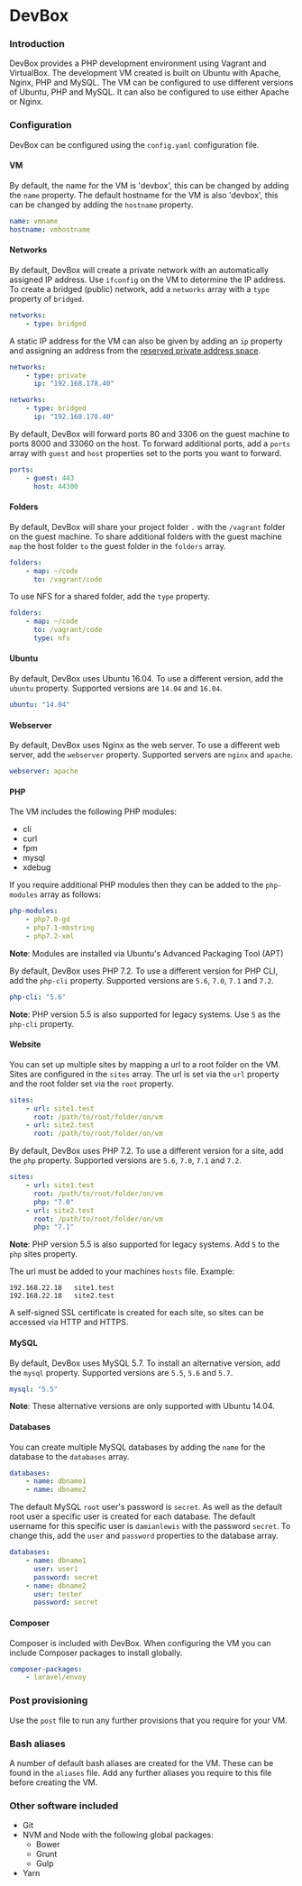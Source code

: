 # DevBox

### Introduction
DevBox provides a PHP development environment using Vagrant and VirtualBox. The development VM created is built on Ubuntu with Apache, Nginx, PHP and MySQL. The VM can be configured to use different versions of Ubuntu, PHP and MySQL. It can also be configured to use either Apache or Nginx.


### Configuration
DevBox can be configured using the `config.yaml` configuration file.


#### VM
By default, the name for the VM is 'devbox', this can be changed by adding the `name` property. The default hostname for the VM is also 'devbox', this can be changed by adding the `hostname` property.
```yaml
name: vmname
hostname: vmhostname
```


#### Networks
By default, DevBox will create a private network with an automatically assigned IP address. Use `ifconfig` on the VM to determine the IP address. To create a bridged (public) network, add a `networks` array with a `type` property of `bridged`.
```yaml
networks:
    - type: bridged
```

A static IP address for the VM can also be given by adding an `ip` property and assigning an address from the [reserved private address space](https://en.wikipedia.org/wiki/Private_network#Private_IPv4_address_spaces).
```yaml
networks:
    - type: private
      ip: "192.168.178.40"
```

```yaml
networks:
    - type: bridged
      ip: "192.168.178.40"
```

By default, DevBox will forward ports 80 and 3306 on the guest machine to ports 8000 and 33060 on the host. To forward additional ports, add a `ports` array with `guest` and `host` properties set to the ports you want to forward.
```yaml
ports:
    - guest: 443
      host: 44300
```


#### Folders
By default, DevBox will share your project folder `.` with the `/vagrant` folder on the guest machine. To share additional folders with the guest machine `map` the host folder `to` the guest folder in the `folders` array.
```yaml
folders:
    - map: ~/code
      to: /vagrant/code
```

To use NFS for a shared folder, add the `type` property.
```yaml
folders:
    - map: ~/code
      to: /vagrant/code
      type: nfs
```


#### Ubuntu
By default, DevBox uses Ubuntu 16.04. To use a different version, add the `ubuntu` property. Supported versions are `14.04` and `16.04`. 
```yaml
ubuntu: "14.04"
```


#### Webserver
By default, DevBox uses Nginx as the web server. To use a different web server, add the `webserver` property. Supported servers are `nginx` and `apache`. 
```yaml
webserver: apache
```


#### PHP
The VM includes the following PHP modules:
- cli
- curl
- fpm
- mysql
- xdebug

If you require additional PHP modules then they can be added to the `php-modules` array as follows:
```yaml
php-modules:
    - php7.0-gd
    - php7.1-mbstring
    - php7.2-xml
```
**Note**: Modules are installed via Ubuntu's Advanced Packaging Tool (APT)

By default, DevBox uses PHP 7.2. To use a different version for PHP CLI, add the `php-cli` property. Supported versions are `5.6`, `7.0`, `7.1` and `7.2`.
```yaml
php-cli: "5.6"
```
**Note**: PHP version 5.5 is also supported for legacy systems. Use `5` as the `php-cli` property.


#### Website
You can set up multiple sites by mapping a url to a root folder on the VM. Sites are configured in the `sites` array. The url is set via the `url` property and the root folder set via the `root` property.
```yaml
sites:
    - url: site1.test
      root: /path/to/root/folder/on/vm
    - url: site2.test
      root: /path/to/root/folder/on/vm
```

By default, DevBox uses PHP 7.2. To use a different version for a site, add the `php` property. Supported versions are `5.6`, `7.0`, `7.1` and `7.2`.
```yaml
sites:
    - url: site1.test
      root: /path/to/root/folder/on/vm
      php: "7.0"
    - url: site2.test
      root: /path/to/root/folder/on/vm
      php: "7.1"
```
**Note**: PHP version 5.5 is also supported for legacy systems. Add `5` to the `php` sites property.

The url must be added to your machines `hosts` file. Example: 
```
192.168.22.18   site1.test
192.168.22.18   site2.test
```

A self-signed SSL certificate is created for each site, so sites can be accessed via HTTP and HTTPS. 


#### MySQL
By default, DevBox uses MySQL 5.7. To install an alternative version, add the `mysql` property. Supported versions are `5.5`, `5.6` and `5.7`. 
```yaml
mysql: "5.5"
```
**Note**: These alternative versions are only supported with Ubuntu 14.04.

#### Databases
You can create multiple MySQL databases by adding the `name` for the database to the `databases` array.
```yaml
databases:
    - name: dbname1
    - name: dbname2
```

The default MySQL `root` user's password is `secret`. As well as the default root user a specific user is created for each database. The default username for this specific user is `damianlewis` with the password `secret`. To change this, add the `user` and `password` properties to the database array.
```yaml
databases:
    - name: dbname1
      user: user1
      password: secret
    - name: dbname2
      user: tester
      password: secret
```


#### Composer
Composer is included with DevBox. When configuring the VM you can include Composer packages to install globally.
```yaml
composer-packages:
    - laravel/envoy
```


### Post provisioning
Use the `post` file to run any further provisions that you require for your VM.


### Bash aliases
A number of default bash aliases are created for the VM. These can be found in the `aliases` file. Add any further aliases you require to this file before creating the VM.


### Other software included
- Git
- NVM and Node with the following global packages:
    - Bower
    - Grunt
    - Gulp
- Yarn